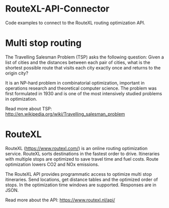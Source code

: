 # RouteXL-API-Connector

Code examples to connect to the RouteXL routing optimization API.

# Multi stop routing

The Travelling Salesman Problem (TSP) asks the following question: Given a list of cities and the 
distances between each pair of cities, what is the shortest possible route that visits each city 
exactly once and returns to the origin city?

It is an NP-hard problem in combinatorial optimization, important in operations research and 
theoretical computer science. The problem was first formulated in 1930 and is one of the most 
intensively studied problems in optimization.

Read more about TSP: http://en.wikipedia.org/wiki/Travelling_salesman_problem

# RouteXL

RouteXL (https://www.routexl.com/) is an online routing optimization service. RouteXL sorts
destinations in the fastest order to drive. Itineraries with multiple stops are optimized
to save travel time and fuel costs. Route optimization lowers CO2 and NOx emissions.

The RouteXL API provides programmatic access to optimize multi stop itineraries. Send locations, 
get distance tables and the optimized order of stops. In the optimization time windows are 
supported. Responses are in JSON.

Read more about the API: https://www.routexl.nl/api/
